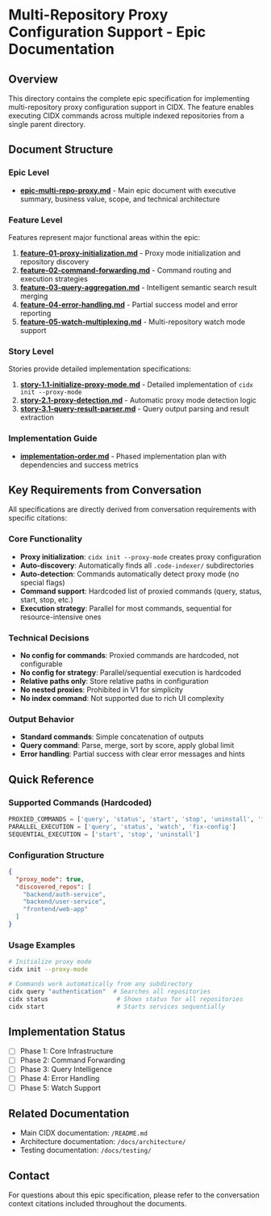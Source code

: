 # Multi-Repository Proxy Configuration Support - Epic Documentation

## Overview
This directory contains the complete epic specification for implementing multi-repository proxy configuration support in CIDX. The feature enables executing CIDX commands across multiple indexed repositories from a single parent directory.

## Document Structure

### Epic Level
- **[epic-multi-repo-proxy.md](./epic-multi-repo-proxy.md)** - Main epic document with executive summary, business value, scope, and technical architecture

### Feature Level
Features represent major functional areas within the epic:

1. **[feature-01-proxy-initialization.md](./features/feature-01-proxy-initialization.md)** - Proxy mode initialization and repository discovery
2. **[feature-02-command-forwarding.md](./features/feature-02-command-forwarding.md)** - Command routing and execution strategies
3. **[feature-03-query-aggregation.md](./features/feature-03-query-aggregation.md)** - Intelligent semantic search result merging
4. **[feature-04-error-handling.md](./features/feature-04-error-handling.md)** - Partial success model and error reporting
5. **[feature-05-watch-multiplexing.md](./features/feature-05-watch-multiplexing.md)** - Multi-repository watch mode support

### Story Level
Stories provide detailed implementation specifications:

1. **[story-1.1-initialize-proxy-mode.md](./stories/story-1.1-initialize-proxy-mode.md)** - Detailed implementation of `cidx init --proxy-mode`
2. **[story-2.1-proxy-detection.md](./stories/story-2.1-proxy-detection.md)** - Automatic proxy mode detection logic
3. **[story-3.1-query-result-parser.md](./stories/story-3.1-query-result-parser.md)** - Query output parsing and result extraction

### Implementation Guide
- **[implementation-order.md](./implementation-order.md)** - Phased implementation plan with dependencies and success metrics

## Key Requirements from Conversation

All specifications are directly derived from conversation requirements with specific citations:

### Core Functionality
- **Proxy initialization**: `cidx init --proxy-mode` creates proxy configuration
- **Auto-discovery**: Automatically finds all `.code-indexer/` subdirectories
- **Auto-detection**: Commands automatically detect proxy mode (no special flags)
- **Command support**: Hardcoded list of proxied commands (query, status, start, stop, etc.)
- **Execution strategy**: Parallel for most commands, sequential for resource-intensive ones

### Technical Decisions
- **No config for commands**: Proxied commands are hardcoded, not configurable
- **No config for strategy**: Parallel/sequential execution is hardcoded
- **Relative paths only**: Store relative paths in configuration
- **No nested proxies**: Prohibited in V1 for simplicity
- **No index command**: Not supported due to rich UI complexity

### Output Behavior
- **Standard commands**: Simple concatenation of outputs
- **Query command**: Parse, merge, sort by score, apply global limit
- **Error handling**: Partial success with clear error messages and hints

## Quick Reference

### Supported Commands (Hardcoded)
```python
PROXIED_COMMANDS = ['query', 'status', 'start', 'stop', 'uninstall', 'fix-config', 'watch']
PARALLEL_EXECUTION = ['query', 'status', 'watch', 'fix-config']
SEQUENTIAL_EXECUTION = ['start', 'stop', 'uninstall']
```

### Configuration Structure
```json
{
  "proxy_mode": true,
  "discovered_repos": [
    "backend/auth-service",
    "backend/user-service",
    "frontend/web-app"
  ]
}
```

### Usage Examples
```bash
# Initialize proxy mode
cidx init --proxy-mode

# Commands work automatically from any subdirectory
cidx query "authentication"  # Searches all repositories
cidx status                   # Shows status for all repositories
cidx start                    # Starts services sequentially
```

## Implementation Status
- [ ] Phase 1: Core Infrastructure
- [ ] Phase 2: Command Forwarding
- [ ] Phase 3: Query Intelligence
- [ ] Phase 4: Error Handling
- [ ] Phase 5: Watch Support

## Related Documentation
- Main CIDX documentation: `/README.md`
- Architecture documentation: `/docs/architecture/`
- Testing documentation: `/docs/testing/`

## Contact
For questions about this epic specification, please refer to the conversation context citations included throughout the documents.